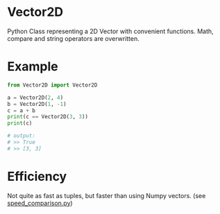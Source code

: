 # Vector2D
Python Class representing a 2D Vector with convenient functions. Math, compare and string operators are overwritten.

# Example
```python
from Vector2D import Vector2D

a = Vector2D(2, 4)
b = Vector2D(1, -1)
c = a + b
print(c == Vector2D(3, 3))
print(c)

# output:
# >> True
# >> [3, 3]
```

# Efficiency
Not quite as fast as tuples, but faster than using Numpy vectors. (see [speed_comparison.py](https://github.com/iMilchshake/Vector2D/speed_comparison.py))

